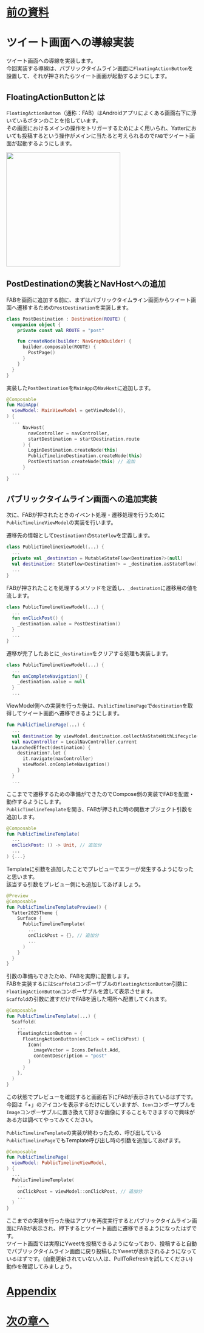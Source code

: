 # [前の資料](./2_UI層実装.md)
# ツイート画面への導線実装
ツイート画面への導線を実装します。  
今回実装する導線は、パブリックタイムライン画面に`FloatingActionButton`を設置して、それが押されたらツイート画面が起動するようにします。  

## FloatingActionButtonとは
`FloatingActionButton`（通称：FAB）はAndroidアプリによくある画面右下に浮いているボタンのことを指しています。  
その画面におけるメインの操作をトリガーするためによく用いられ、Yatterにおいても投稿するという操作がメインに当たると考えられるので`FAB`でツイート画面が起動するようにします。  

<img src="../image/4/public_timeline_with_fab.png" width="300">

## PostDestinationの実装とNavHostへの追加
FABを画面に追加する前に、まずはパブリックタイムライン画面からツイート画面へ遷移するための`PostDestination`を実装します。

```kotlin
class PostDestination : Destination(ROUTE) {
  companion object {
    private const val ROUTE = "post"

    fun createNode(builder: NavGraphBuilder) {
      builder.composable(ROUTE) {
        PostPage()
      }
    }
  }
}
```

実装した`PostDestination`を`MainApp`の`NavHost`に追加します。

```kotlin
@Composable
fun MainApp(
  viewModel: MainViewModel = getViewModel(),
) {
  ...
      NavHost(
        navController = navController,
        startDestination = startDestination.route
      ) {
        LoginDestination.createNode(this)
        PublicTimelineDestination.createNode(this)
        PostDestination.createNode(this) // 追加
      }
  ...
}
```

## パブリックタイムライン画面への追加実装
次に、FABが押されたときのイベント処理・遷移処理を行うために`PublicTimelineViewModel`の実装を行います。  

遷移先の情報として`Destination?`の`StateFlow`を定義します。

```Kotlin
class PublicTimelineViewModel(...) {
  ...
  private val _destination = MutableStateFlow<Destination?>(null)
  val destination: StateFlow<Destination?> = _destination.asStateFlow()
  ...
}
```

FABが押されたことを処理するメソッドを定義し、`_destination`に遷移用の値を流します。  

```Kotlin
class PublicTimelineViewModel(...) {
  ...
  fun onClickPost() {
    _destination.value = PostDestination()
  }
  ...
}
```

遷移が完了したあとに`_destination`をクリアする処理も実装します。

```kotlin
class PublicTimelineViewModel(...) {
  ...
  fun onCompleteNavigation() {
    _destination.value = null
  }
  ...
```

ViewModel側への実装を行った後は、`PublicTimelinePage`で`destination`を取得してツイート画面へ遷移できるようにします。  

```Kotlin
fun PublicTimelinePage(...) {
  ...
  val destination by viewModel.destination.collectAsStateWithLifecycle()
  val navController = LocalNavController.current
  LaunchedEffect(destination) {
    destination?.let {
      it.navigate(navController)
      viewModel.onCompleteNavigation()
    }
  }
  ...
```

ここまでで遷移するための準備ができたのでCompose側の実装でFABを配置・動作するようにします。  
`PublicTimelineTemplate`を開き、FABが押された時の関数オブジェクト引数を追加します。  


```Kotlin
@Composable
fun PublicTimelineTemplate(
  ...
  onClickPost: () -> Unit, // 追加分
  ...
) {...}
```

Templateに引数を追加したことでプレビューでエラーが発生するようになったと思います。  
該当する引数をプレビュー側にも追加してあげましょう。  

```Kotlin
@Preview
@Composable
fun PublicTimelineTemplatePreview() {
  Yatter2025Theme {
    Surface {
      PublicTimelineTemplate(
        ...
        onClickPost = {}, // 追加分
        ...
      )
    }
  }
}
```

引数の準備もできたため、FABを実際に配置します。  
FABを実装するには`Scaffold`コンポーザブルの`floatingActionButton`引数に`FloatingActionButton`コンポーザブルを渡して表示させます。  
`Scaffold`の引数に渡すだけでFABを適した場所へ配置してくれます。  

```Kotlin
@Composable
fun PublicTimelineTemplate(...) {
  Scaffold(
    ...
    floatingActionButton = {
      FloatingActionButton(onClick = onClickPost) {
        Icon(
          imageVector = Icons.Default.Add,
          contentDescription = "post"
        )
      }
    },
  )
}

```

この状態でプレビューを確認すると画面右下にFABが表示されているはずです。  
今回は「+」のアイコンを表示するだけにしていますが、`Icon`コンポーザブルを`Image`コンポーザブルに置き換えて好きな画像にすることもできますので興味がある方は調べてやってみてください。  

`PublicTimelineTemplate`の実装が終わったため、呼び出している`PublicTimelinePage`でもTemplate呼び出し時の引数を追加してあげます。 

```Kotlin
@Composable
fun PublicTimelinePage(
  viewModel: PublicTimelineViewModel,
) {
  ...
  PublicTimelineTemplate(
    ...
    onClickPost = viewModel::onClickPost, // 追加分
    ...
  )
}
```

ここまでの実装を行った後はアプリを再度実行するとパブリックタイムライン画面にFABが表示され、押下するとツイート画面に遷移できるようになったはずです。  
ツイート画面では実際にYweetを投稿できるようになっており、投稿すると自動でパブリックタイムライン画面に戻り投稿したYweetが表示されるようになっているはずです。(自動更新されていない人は、PullToRefreshを試してください)  
動作を確認してみましょう。  

# [Appendix](./appendix/1_domain層実装.md)
# [次の章へ](../5.その次は/1_その次は.md)
